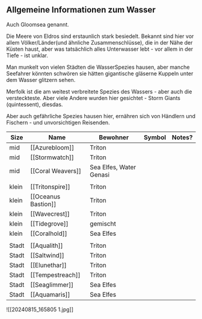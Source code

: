 ## Allgemeine Informationen zum Wasser
Auch Gloomsea genannt.

Die Meere von Eldros sind erstaunlich stark besiedelt. Bekannt sind hier vor allem Völker/Länder(und ähnliche Zusammenschlüsse), die in der Nähe der Küsten haust, aber was tatsächlich alles Unterwasser lebt - vor allem in der Tiefe - ist unklar.

Man munkelt von vielen Städten die WasserSpezies hausen, aber manche Seefahrer könnten schwören sie hätten gigantische gläserne Kuppeln unter dem Wasser glitzern sehen.

Merfolk ist die am weitest verbreitete Spezies des Wassers - aber auch die versteckteste. Aber viele Andere wurden hier gesichtet - Storm Giants (quintessent),  diesdas.

Aber auch gefährliche Spezies hausen hier, ernähren sich von Händlern und Fischern - und unvorsichtigen Reisenden.

| Size  | Name                         | Bewohner                | Symbol | Notes? |
| ----- | ---------------------------- | ----------------------- | ------ | ------ |
| mid   | [[Azurebloom]]      | Triton                  |        |        |
| mid   | [[Stormwatch]]      | Triton                  |        |        |
| mid   | [[Coral Weavers]]   | Sea Elfes, Water Genasi |        |        |
|       |                              |                         |        |        |
| klein | [[Tritonspire]]     | Triton                  |        |        |
| klein | [[Oceanus Bastion]] | Triton                  |        |        |
| klein | [[Wavecrest]]       | Triton                  |        |        |
| klein | [[Tidegrove]]       | gemischt                |        |        |
| klein | [[Coralhold]]       | Sea Elfes               |        |        |
|       |                              |                         |        |        |
| Stadt | [[Aqualith]]        | Triton                  |        |        |
| Stadt | [[Saltwind]]        | Triton                  |        |        |
| Stadt | [[Elunethar]]       | Triton                  |        |        |
| Stadt | [[Tempestreach]]    | Triton                  |        |        |
| Stadt | [[Seaglimmer]]      | Sea Elfes               |        |        |
| Stadt | [[Aquamaris]]       | Sea Elfes               |        |        |
![[20240815_165805 1.jpg]]